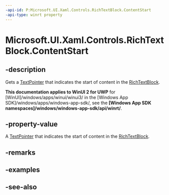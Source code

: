 ```yaml
---
-api-id: P:Microsoft.UI.Xaml.Controls.RichTextBlock.ContentStart
-api-type: winrt property
---
```


<!-- Property syntax
public Windows.UI.Xaml.Documents.TextPointer ContentStart { get; }
-->

# Microsoft.UI.Xaml.Controls.RichTextBlock.ContentStart

## -description
Gets a [TextPointer](../microsoft.ui.xaml.documents/textpointer.md) that indicates the start of content in the [RichTextBlock](richtextblock.md).

**This documentation applies to WinUI 2 for UWP** for [WinUI]/windows/apps/winui/winui3/ in the [Windows App SDK]/windows/apps/windows-app-sdk/, see the **[Windows App SDK namespaces]/windows/windows-app-sdk/api/winrt/**.

## -property-value
A [TextPointer](../microsoft.ui.xaml.documents/textpointer.md) that indicates the start of content in the [RichTextBlock](richtextblock.md).

## -remarks

## -examples

## -see-also
